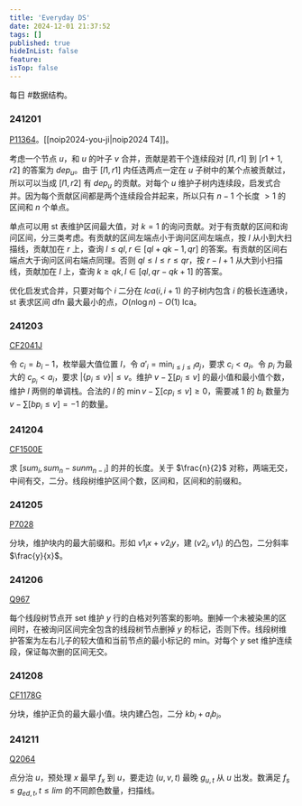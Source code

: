 ```yaml
---
title: 'Everyday DS'
date: 2024-12-01 21:37:52
tags: []
published: true
hideInList: false
feature: 
isTop: false
---
```

每日 #数据结构。

### 241201

[P11364](https://www.luogu.com.cn/problem/P11364)。[[noip2024-you-ji|noip2024 T4]]。

考虑一个节点 $u$，和 $u$ 的叶子 $v$ 合并，贡献是若干个连续段对 $[l1,r1]$ 到 $[r1+1,r2]$ 的答案为 $dep_u$。由于 $[l1,r1]$ 内任选两点一定在 $u$ 子树中的某个点被贡献过，所以可以当成 $[l1,r2]$ 有 $dep_u$ 的贡献。对每个 $u$ 维护子树内连续段，启发式合并。因为每个贡献区间都是两个连续段合并起来，所以只有 $n-1$ 个长度 $>1$ 的区间和 $n$ 个单点。

单点可以用 st 表维护区间最大值，对 $k=1$ 的询问贡献。对于有贡献的区间和询问区间，分三类考虑。有贡献的区间左端点小于询问区间左端点，按 $l$ 从小到大扫描线，贡献加在 $r$ 上，查询 $l\le ql,r\in [ql+qk-1,qr]$ 的答案。有贡献的区间右端点大于询问区间右端点同理。否则 $ql\le l\le r\le qr$，按 $r-l+1$ 从大到小扫描线，贡献加在 $l$ 上，查询 $k\ge qk,l\in [ql,qr-qk+1]$ 的答案。

优化启发式合并，只要对每个 $i$ 二分在 $lca(i,i+1)$ 的子树内包含 $i$ 的极长连通块，st 表求区间 dfn 最大最小的点，$O(n\log n)-O(1)$ lca。

### 241203

[CF2041J](https://www.luogu.com.cn/problem/CF2041J)

令 $c_i=b_i-1$，枚举最大值位置 $l$，令 $a'_i=\min_{i\le j\le l} a_j$，要求 $c_i<a_i$。令 $p_i$ 为最大的 $c_{p_i}<a_i$，要求 $|\{p_i\le v\}|\le v$。维护 $v-\sum [p_i\le v]$ 的最小值和最小值个数，维护 $l$ 两侧的单调栈。合法的 $l$ 的 $\min v-\sum [cp_i\le v]\ge 0$，需要减 $1$ 的 $b_i$ 数量为 $v-\sum [bp_i\le v]=-1$ 的数量。

### 241204

[CF1500E](https://www.luogu.com.cn/problem/CF1500E)

求 $[sum_i,sum_n-sunm_{n-i}]$ 的并的长度。关于 $\frac{n}{2}$ 对称，两端无交，中间有交，二分。线段树维护区间个数，区间和，区间和的前缀和。

### 241205

[P7028](https://www.luogu.com.cn/problem/P7028)

分块，维护块内的最大前缀和。形如 $v1_ix+v2_iy$，建 $(v2_i,v1_i)$ 的凸包，二分斜率 $\frac{y}{x}$。

### 241206

[Q967](https://qoj.ac/problem/967)

每个线段树节点开 set 维护 $y$ 行的白格对列答案的影响。删掉一个未被染黑的区间时，在被询问区间完全包含的线段树节点删掉 $y$ 的标记，否则下传。线段树维护答案为左右儿子的较大值和当前节点的最小标记的 min。对每个 $y$ set 维护连续段，保证每次删的区间无交。

### 241208

[CF1178G](https://www.luogu.com.cn/problem/CF1178G)

分块，维护正负的最大最小值。块内建凸包，二分 $kb_i+a_ib_i$。

### 241211

[Q2064](https://qoj.ac/problem/2064)

点分治 $u$，预处理 $x$ 最早 $f_x$ 到 $u$，要走边 $(u,v,t)$ 最晚 $g_{u,t}$ 从 $u$ 出发。数满足 $f_s\le g_{ed,t},t\le lim$ 的不同颜色数量，扫描线。